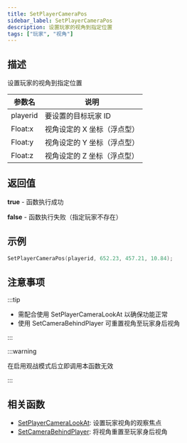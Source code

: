 ```yaml
---
title: SetPlayerCameraPos
sidebar_label: SetPlayerCameraPos
description: 设置玩家的视角到指定位置
tags: ["玩家", "视角"]
---
```


## 描述

设置玩家的视角到指定位置

| 参数名   | 说明                          |
| -------- | ----------------------------- |
| playerid | 要设置的目标玩家 ID           |
| Float:x  | 视角设定的 X 坐标（浮点型） |
| Float:y  | 视角设定的 Y 坐标（浮点型） |
| Float:z  | 视角设定的 Z 坐标（浮点型） |

## 返回值

**true** - 函数执行成功

**false** - 函数执行失败（指定玩家不存在）

## 示例

```c
SetPlayerCameraPos(playerid, 652.23, 457.21, 10.84);
```

## 注意事项

:::tip

- 需配合使用 SetPlayerCameraLookAt 以确保功能正常
- 使用 SetCameraBehindPlayer 可重置视角至玩家身后视角

:::

:::warning

在启用观战模式后立即调用本函数无效

:::

## 相关函数

- [SetPlayerCameraLookAt](SetPlayerCameraLookAt): 设置玩家视角的观察焦点
- [SetCameraBehindPlayer](SetCameraBehindPlayer): 将视角重置至玩家身后视角
